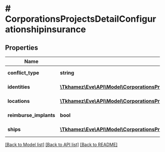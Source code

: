 # # CorporationsProjectsDetailConfigurationshipinsurance

## Properties

Name | Type | Description | Notes
------------ | ------------- | ------------- | -------------
**conflict_type** | **string** | Conflict type |
**identities** | [**\Tkhamez\Eve\API\Model\CorporationsProjectsDetailConfigurationdamageshipIdentitiesInner[]**](CorporationsProjectsDetailConfigurationdamageshipIdentitiesInner.md) | Identity of killer | [optional]
**locations** | [**\Tkhamez\Eve\API\Model\CorporationsProjectsDetailConfigurationcapturefwcomplexLocationsInner[]**](CorporationsProjectsDetailConfigurationcapturefwcomplexLocationsInner.md) | Location of lost ship | [optional]
**reimburse_implants** | **bool** | Reimburse implants |
**ships** | [**\Tkhamez\Eve\API\Model\CorporationsProjectsDetailConfigurationdamageshipShipsInner[]**](CorporationsProjectsDetailConfigurationdamageshipShipsInner.md) | Ship-type of lost ship | [optional]

[[Back to Model list]](../../README.md#models) [[Back to API list]](../../README.md#endpoints) [[Back to README]](../../README.md)

